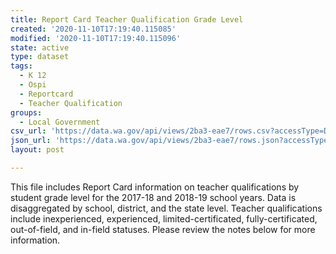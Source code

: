 ```yaml
---
title: Report Card Teacher Qualification Grade Level
created: '2020-11-10T17:19:40.115085'
modified: '2020-11-10T17:19:40.115096'
state: active
type: dataset
tags:
  - K 12
  - Ospi
  - Reportcard
  - Teacher Qualification
groups:
  - Local Government
csv_url: 'https://data.wa.gov/api/views/2ba3-eae7/rows.csv?accessType=DOWNLOAD'
json_url: 'https://data.wa.gov/api/views/2ba3-eae7/rows.json?accessType=DOWNLOAD'
layout: post

---
```

This file includes Report Card information on teacher qualifications by student grade level for the 2017-18 and 2018-19 school years. Data is disaggregated by school, district, and the state level. Teacher qualifications include inexperienced, experienced, limited-certificated, fully-certificated, out-of-field, and in-field statuses. Please review the notes below for more information.

